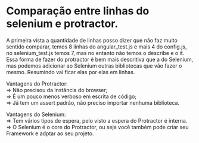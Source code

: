 # Comparação entre linhas do selenium e protractor.

A primeira vista a quantidade de linhas posso dizer que não faz muito sentido comparar, temos 8 linhas do angular_test.js e mais 4 do config.js, no selenium_test.js temos 7, mas no entanto não temos o describe e o it. Essa forma de fazer do protractor é bem mais descritiva que a do Selenium, mas podemos adicionar ao Selenium outras bibliotecas que vão fazer o mesmo. Resumindo vai ficar elas por elas em linhas.

Vantagens do Protractor:<br>
=> Não precisou da instância do browser;<br>
=> É um pouco menos verboso em escrita de código;<br>
=> Já tem um assert padrão, não preciso importar nenhuma biblioteca.

Vantagens do Selenium:<br>
=> Tem vários tipos de espera, pelo visto a espera do Protractor é interna.<br>
=> O Selenium é o core do Protractor, ou seja você também pode criar seu Framework e adptar ao seu projeto.
